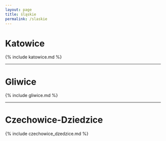 ```yaml
---
layout: page
title: śląskie
permalink: /slaskie
---
```


# Katowice

{% include katowice.md %}

---

# Gliwice

{% include gliwice.md %}

---

# Czechowice-Dziedzice 

{% include czechowice_dzedzice.md %}
